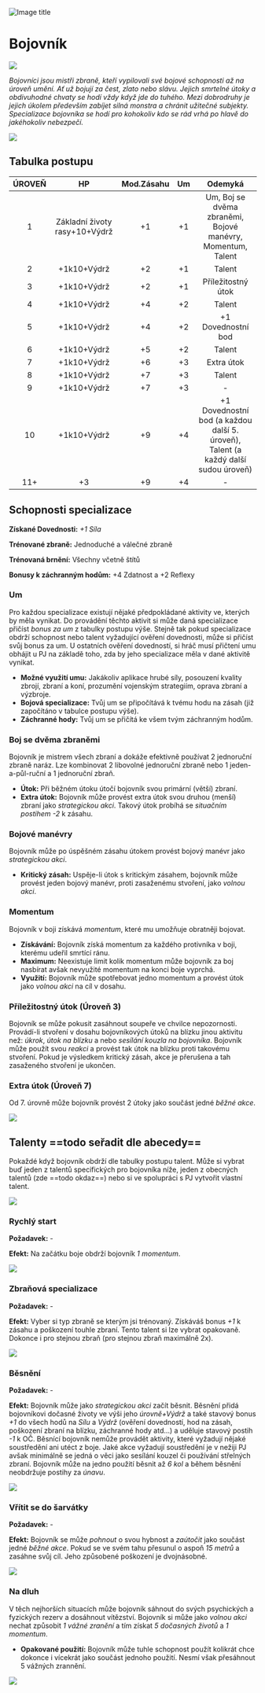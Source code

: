 ![Image title](/assets/OW/classes/Fighter.png)

# Bojovník

<img src="/assets/sep_line.png"/>

*Bojovníci jsou mistři zbraně, kteří vypilovali své bojové schopnosti až na úroveň umění. Ať už bojují za čest, zlato nebo slávu. Jejich smrtelné útoky a obdivuhodné chvaty se hodí vždy když jde do tuhého. Mezi dobrodruhy je jejich úkolem především zabíjet silná monstra a chránit užitečné subjekty. Specializace bojovníka se hodí pro kohokoliv kdo se rád vrhá po hlavě do jakéhokoliv nebezpečí.*

<img src="/assets/sep_line.png"/>

## Tabulka postupu

| ÚROVEŇ |              HP               | Mod.Zásahu |  Um  |                           Odemyká                            |
| :----: | :---------------------------: | :--------: | :--: | :----------------------------------------------------------: |
|   1    | Základní životy rasy+10+Výdrž |     +1     |  +1  | Um, Boj se dvěma zbraněmi, Bojové manévry, Momentum, Talent  |
|   2    |          +1k10+Výdrž          |     +2     |  +1  |                            Talent                            |
|   3    |          +1k10+Výdrž          |     +2     |  +1  |                      Příležitostný útok                      |
|   4    |          +1k10+Výdrž          |     +4     |  +2  |                            Talent                            |
|   5    |          +1k10+Výdrž          |     +4     |  +2  |                      +1 Dovednostní bod                      |
|   6    |          +1k10+Výdrž          |     +5     |  +2  |                            Talent                            |
|   7    |          +1k10+Výdrž          |     +6     |  +3  |                          Extra útok                          |
|   8    |          +1k10+Výdrž          |     +7     |  +3  |                            Talent                            |
|   9    |          +1k10+Výdrž          |     +7     |  +3  |                              -                               |
|   10   |          +1k10+Výdrž          |     +9     |  +4  | +1 Dovednostní bod (a každou další 5. úroveň), Talent (a každý další sudou úroveň) |
|  11+   |              +3               |     +9     |  +4  |                              -                               |

## Schopnosti specializace

**Získané Dovednosti:** *+1 Síla*

**Trénované zbraně:** Jednoduché a válečné zbraně

**Trénovaná brnění:** Všechny včetně štítů

**Bonusy k záchranným hodům:** +4 Zdatnost a +2 Reflexy

### Um

Pro každou specializace existují nějaké předpokládané aktivity ve, kterých by měla vynikat. Do provádění těchto aktivit si může daná specializace přičíst *bonus za um* z tabulky postupu výše. Stejně tak pokud specializace obdrží schopnost nebo talent vyžadující ověření dovednosti, může si přičíst svůj bonus za um. U ostatních ověření dovedností, si hráč musí přičtení umu obhájit u PJ na základě toho, zda by jeho specializace měla v dané aktivitě vynikat.

- **Možné využití umu:** Jakákoliv aplikace hrubé síly, posouzení kvality zbrojí, zbraní a koní, prozumění vojenským strategiím, oprava zbraní a výzbroje.
- **Bojová specializace:** Tvůj um se připočítává k tvému hodu na zásah (již započítáno v tabulce postupu výše).
- **Záchranné hody:** Tvůj um se přičítá ke všem tvým záchranným hodům.

### Boj se dvěma zbraněmi

Bojovník je mistrem všech zbraní a dokáže efektivně používat 2 jednoruční zbraně naráz. Lze kombinovat 2 libovolné jednoruční zbraně nebo 1 jeden-a-půl-ruční a 1 jednoruční zbraň.

- **Útok:** Při běžném útoku útočí bojovník svou primární (větší) zbraní.
- **Extra útok:** Bojovník může provést extra útok svou druhou (menší) zbraní jako *strategickou akci*. Takový útok probíhá se *situačním postihem -2* k zásahu.

### Bojové manévry

Bojovník může po úspěšném zásahu útokem provést bojový manévr jako *strategickou akci*.

- **Kritický zásah:** Uspěje-li útok s kritickým zásahem, bojovník může provést jeden bojový manévr, proti zasaženému stvoření, jako *volnou akci*.

### Momentum

Bojovník v boji získává *momentum*, které mu umožňuje obratněji bojovat.

- **Získávání:** Bojovník získá momentum za každého protivníka v boji, kterému udeřil smrtící ránu.
- **Maximum:** Neexistuje limit kolik momentum může bojovník za boj nasbírat avšak nevyužité momentum na konci boje vyprchá.
- **Využití:** Bojovník může spotřebovat jedno momentum a provést útok jako *volnou akci* na cíl v dosahu.

### Příležitostný útok (Úroveň 3)

Bojovník se může pokusit zasáhnout soupeře ve chvilce nepozornosti. Provádí-li stvoření v dosahu bojovníkových útoků na blízku jinou aktivitu než: *úkrok*, *útok na blízku* a nebo *sesílání kouzla na bojovníka*. Bojovník může použít svou *reakci* a provést tak útok na blízku proti takovému stvoření. Pokud je výsledkem kritický zásah, akce je přerušena a tah zasaženého stvoření je ukončen.

### Extra útok (Úroveň 7)

Od 7. úrovně může bojovník provést 2 útoky jako součást jedné *běžné akce*.

<img src="/assets/sep_line.png"/>

## Talenty ==todo seřadit dle abecedy==

Pokaždé když bojovník obdrží dle tabulky postupu talent. Může si vybrat buď jeden z talentů specifických pro bojovníka níže, jeden z obecných talentů (zde ==todo okdaz==) nebo si ve spolupráci s PJ vytvořit vlastní talent.

<img src="/assets/sep_line.png"/>

### Rychlý start

**Požadavek:** -

**Efekt:** Na začátku boje obdrží bojovník *1 momentum*.

<img src="/assets/sep_line.png"/>

### Zbraňová specializace

**Požadavek:** -

**Efekt:** Vyber si typ zbraně se kterým jsi trénovaný. Získáváš bonus *+1* k zásahu a poškození touhle zbraní. Tento talent si lze vybrat opakovaně. Dokonce i pro stejnou zbraň (pro stejnou zbraň maximálně 2x).

<img src="/assets/sep_line.png"/>

### Běsnění

**Požadavek:** -

**Efekt:** Bojovník může jako *strategickou akci* začít běsnit. Běsnění přidá bojovníkovi dočasné životy ve výši jeho *úrovně+Výdrž* a také stavový bonus *+1* do všech hodů na *Sílu* a *Výdrž* (ověření dovedností, hod na zásah, poškození zbraní na blízku, záchranné hody atd...) a uděluje stavový postih *-1* k OČ. Běsnící bojovník nemůže provádět aktivity, které vyžadují nějaké soustředění ani utéct z boje. Jaké akce vyžadují soustředění je v nežiji PJ avšak minimálně se jedná o věci jako sesílání kouzel či používání střelných zbraní. Bojovník může na jedno použití běsnit až *6 kol* a během běsnění neobdržuje postihy za *únavu*.

<img src="/assets/sep_line.png"/>

### Vřítit se do šarvátky

**Požadavek:** -

**Efekt:** Bojovník se může *pohnout* o svou hybnost a *zaútočit* jako součást jedné *běžné akce*. Pokud se ve svém tahu přesunul o aspoň *15 metrů* a zasáhne svůj cíl. Jeho způsobené poškození je dvojnásobné.

<img src="/assets/sep_line.png"/>

### Na dluh

V těch nejhorších situacích může bojovník sáhnout do svých psychických a fyzických rezerv a dosáhnout vítězství. Bojovník si může jako *volnou akci* nechat způsobit *1 vážné zranění* a tím získat *5 dočasných životů* a *1 momentum*.

- **Opakované použití:** Bojovník může tuhle schopnost použít kolikrát chce dokonce i vícekrát jako součást jednoho použití. Nesmí však přesáhnout 5 vážných zrannění.

<img src="/assets/sep_line.png"/>

